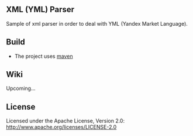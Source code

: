 ## XML (YML) Parser

Sample of xml parser in order to deal with YML (Yandex Market Language). 

## Build

* The project uses [maven](http://maven.apache.org/)

## Wiki

Upcoming...

## License

Licensed under the Apache License, Version 2.0: http://www.apache.org/licenses/LICENSE-2.0
